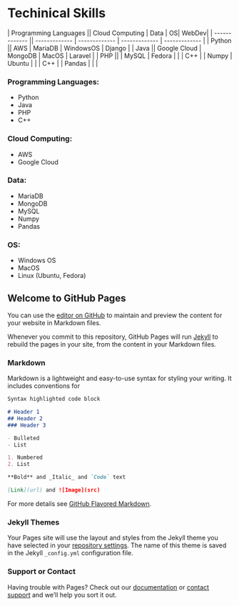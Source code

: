 # Techinical Skills

| Programming Languages  || Cloud Computing | Data | OS| WebDev|
| ------------- || ------------- | ------------- | ------------- | ------------- |
| Python  || AWS  | MariaDB  | WindowsOS  | Django  |
| Java  || Google Cloud | MongoDB | MacOS | Laravel |
| PHP  ||   | MySQL | Fedora  |   |
| C++  |   | Numpy  | Ubuntu  |   |
| C++  |   | Pandas  |  |   |

### Programming Languages:
- Python
- Java
- PHP
- C++

### Cloud Computing:
- AWS
- Google Cloud

### Data:
- MariaDB
- MongoDB
- MySQL
- Numpy
- Pandas

### OS:
- Windows OS
- MacOS
- Linux (Ubuntu, Fedora) 

## Welcome to GitHub Pages

You can use the [editor on GitHub](https://github.com/ipiedrahiv/ipiedrahiv.github.io/edit/main/README.md) to maintain and preview the content for your website in Markdown files.

Whenever you commit to this repository, GitHub Pages will run [Jekyll](https://jekyllrb.com/) to rebuild the pages in your site, from the content in your Markdown files.

### Markdown

Markdown is a lightweight and easy-to-use syntax for styling your writing. It includes conventions for

```markdown
Syntax highlighted code block

# Header 1
## Header 2
### Header 3

- Bulleted
- List

1. Numbered
2. List

**Bold** and _Italic_ and `Code` text

[Link](url) and ![Image](src)
```

For more details see [GitHub Flavored Markdown](https://guides.github.com/features/mastering-markdown/).

### Jekyll Themes

Your Pages site will use the layout and styles from the Jekyll theme you have selected in your [repository settings](https://github.com/ipiedrahiv/ipiedrahiv.github.io/settings/pages). The name of this theme is saved in the Jekyll `_config.yml` configuration file.

### Support or Contact

Having trouble with Pages? Check out our [documentation](https://docs.github.com/categories/github-pages-basics/) or [contact support](https://support.github.com/contact) and we’ll help you sort it out.

